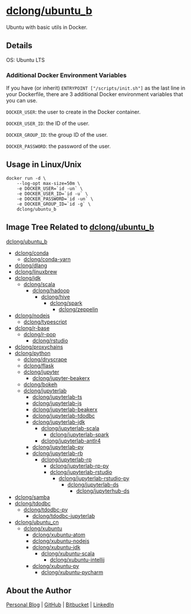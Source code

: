 # [dclong/ubuntu_b](https://hub.docker.com/r/dclong/ubuntu_b/)

Ubuntu with basic utils in Docker.

## Details

OS: Ubuntu LTS

### Additional Docker Environment Variables

If you have (or inherit) `ENTRYPOINT ["/scripts/init.sh"]`
as the last line in your Dockerfile, 
there are 3 additional Docker environment variables 
that you can use. 

`DOCKER_USER`: the user to create in the Docker container.

`DOCKER_USER_ID`: the ID of the user.

`DOCKER_GROUP_ID`: the group ID of the user.

`DOCKER_PASSWORD`: the password of the user.

## Usage in Linux/Unix

```
docker run -d \
    --log-opt max-size=50m \
    -e DOCKER_USER=`id -un` \
    -e DOCKER_USER_ID=`id -u` \
    -e DOCKER_PASSWORD=`id -un` \
    -e DOCKER_GROUP_ID=`id -g` \
    dclong/ubuntu_b
```

## Image Tree Related to [dclong/ubuntu_b](https://hub.docker.com/r/dclong/ubuntu_b/)

[dclong/ubuntu_b](https://hub.docker.com/r/dclong/ubuntu_b/)

- [dclong/conda](https://hub.docker.com/r/dclong/conda/)
    - [dclong/conda-yarn](https://hub.docker.com/r/dclong/conda-yarn/)
- [dclong/dlang](https://hub.docker.com/r/dclong/dlang/)
- [dclong/linuxbrew](https://hub.docker.com/r/dclong/linuxbrew/)
- [dclong/jdk](https://hub.docker.com/r/dclong/jdk/)
    - [dclong/scala](https://hub.docker.com/r/dclong/scala/)
        - [dclong/hadoop](https://hub.docker.com/r/dclong/hadoop/)
            - [dclong/hive](https://hub.docker.com/r/dclong/hive/)
                - [dclong/spark](https://hub.docker.com/r/dclong/spark/)
                    - [dclong/zeppelin](https://hub.docker.com/r/dclong/zeppelin/)
- [dclong/nodejs](https://hub.docker.com/r/dclong/nodejs/)
    - [dclong/typescript](https://hub.docker.com/r/dclong/typescript/)
- [dclong/r-base](https://hub.docker.com/r/dclong/r-base/)
    - [dclong/r-pop](https://hub.docker.com/r/dclong/r-pop/)
        - [dclong/rstudio](https://hub.docker.com/r/dclong/rstudio/)
- [dclong/proxychains](https://hub.docker.com/r/dclong/proxychains)
- [dclong/python](https://hub.docker.com/r/dclong/python/)
    - [dclong/dryscrape](https://hub.docker.com/r/dclong/dryscrape/)
    - [dclong/flask](https://hub.docker.com/r/dclong/flask/)
    - [dclong/jupyter](https://hub.docker.com/r/dclong/jupyter/)
        - [dclong/jupyter-beakerx](https://hub.docker.com/r/dclong/jupyter-beakerx/)
    - [dclong/bokeh](https://hub.docker.com/r/dclong/bokeh/)
    - [dclong/jupyterlab](https://hub.docker.com/r/dclong/jupyterlab/)
        - [dclong/jupyterlab-ts](https://hub.docker.com/r/dclong/jupyterlab-ts/)
        - [dclong/jupyterlab-js](https://hub.docker.com/r/dclong/jupyterlab-js/)
        - [dclong/jupyterlab-beakerx](https://hub.docker.com/r/dclong/jupyterlab-beakerx/)
        - [dclong/jupyterlab-tdodbc](https://hub.docker.com/r/dclong/jupyterlab-tdodbc/)
        - [dclong/jupyterlab-jdk](https://hub.docker.com/r/dclong/jupyterlab-jdk/)
            - [dclong/jupyterlab-scala](https://hub.docker.com/r/dclong/jupyterlab-scala/)
                - [dclong/jupyterlab-spark](https://hub.docker.com/r/dclong/jupyterlab-spark/)
            - [dclong/jupyterlab-antlr4](https://hub.docker.com/r/dclong/jupyterlab-antlr4/)
        - [dclong/jupyterlab-py](https://hub.docker.com/r/dclong/jupyterlab-py/)
        - [dclong/jupyterlab-rb](https://hub.docker.com/r/dclong/jupyterlab-rb/)
            - [dclong/jupyterlab-rp](https://hub.docker.com/r/dclong/jupyterlab-rp/)
                - [dclong/jupyterlab-rp-py](https://hub.docker.com/r/dclong/jupyterlab-rp-py/)
                - [dclong/jupyterlab-rstudio](https://hub.docker.com/r/dclong/jupyterlab-rstudio/)
                    - [dclong/jupyterlab-rstudio-py](https://hub.docker.com/r/dclong/jupyterlab-rstudio-py/)
                        - [dclong/jupyterlab-ds](https://hub.docker.com/r/dclong/jupyterlab-ds/)
                            - [dclong/jupyterhub-ds](https://hub.docker.com/r/dclong/jupyterhub-ds/)
- [dclong/samba](https://hub.docker.com/r/dclong/samba/)
- [dclong/tdodbc](https://hub.docker.com/r/dclong/tdodbc/)
    - [dclong/tdodbc-py](https://hub.docker.com/r/dclong/tdodbc-py/)
        - [dclong/tdodbc-jupyterlab](https://hub.docker.com/r/dclong/tdodbc-jupyterlab/)
- [dclong/ubuntu_cn](https://hub.docker.com/r/dclong/ubuntu_cn/)
    - [dclong/xubuntu](https://hub.docker.com/r/dclong/xubuntu/)
        - [dclong/xubuntu-atom](https://hub.docker.com/r/dclong/xubuntu-atom/)
        - [dclong/xubuntu-nodejs](https://hub.docker.com/r/dclong/xubuntu-nodejs/)
        - [dclong/xubuntu-jdk](https://hub.docker.com/r/dclong/xubuntu-jdk/)
            - [dclong/xubuntu-scala](https://hub.docker.com/r/dclong/xubuntu-scala/)
                - [dclong/xubuntu-intellij](https://hub.docker.com/r/dclong/xubuntu-intellij/)
        - [dclong/xubuntu-py](https://hub.docker.com/r/dclong/xubuntu-py/)
            - [dclong/xubuntu-pycharm](https://hub.docker.com/r/dclong/xubuntu-pycharm/)

## About the Author

[Personal Blog](http://www.legendu.net)   |   [GitHub](https://github.com/dclong)   |   [Bitbucket](https://bitbucket.org/dclong/)   |   [LinkedIn](http://www.linkedin.com/in/ben-chuanlong-du-1239b221/)
